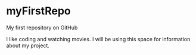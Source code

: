 # myFirstRepo
My first repository on GitHub

I like coding and watching movies.
I will be using this space for information about my project.
